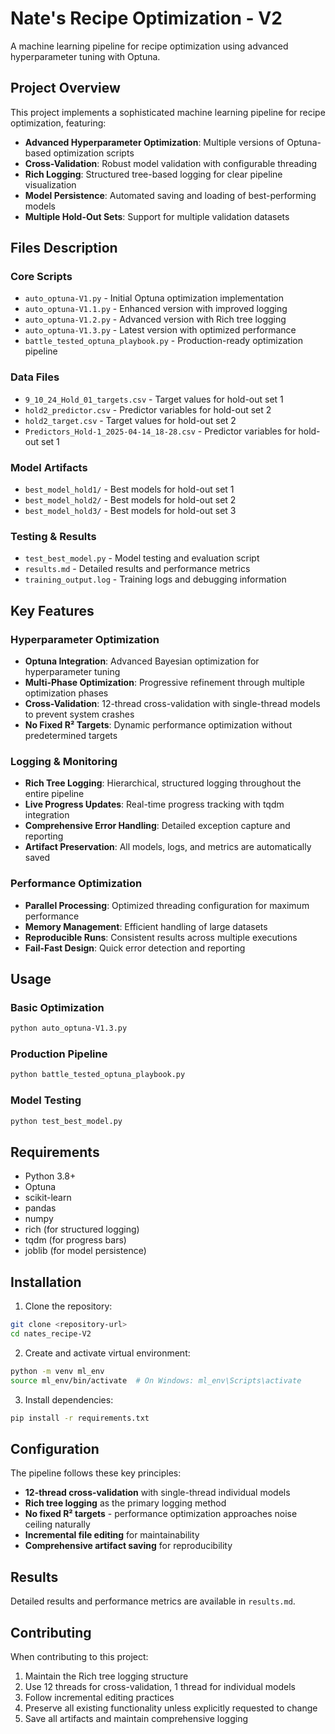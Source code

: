 # Nate's Recipe Optimization - V2

A machine learning pipeline for recipe optimization using advanced hyperparameter tuning with Optuna.

## Project Overview

This project implements a sophisticated machine learning pipeline for recipe optimization, featuring:

- **Advanced Hyperparameter Optimization**: Multiple versions of Optuna-based optimization scripts
- **Cross-Validation**: Robust model validation with configurable threading
- **Rich Logging**: Structured tree-based logging for clear pipeline visualization
- **Model Persistence**: Automated saving and loading of best-performing models
- **Multiple Hold-Out Sets**: Support for multiple validation datasets

## Files Description

### Core Scripts
- `auto_optuna-V1.py` - Initial Optuna optimization implementation
- `auto_optuna-V1.1.py` - Enhanced version with improved logging
- `auto_optuna-V1.2.py` - Advanced version with Rich tree logging
- `auto_optuna-V1.3.py` - Latest version with optimized performance
- `battle_tested_optuna_playbook.py` - Production-ready optimization pipeline

### Data Files
- `9_10_24_Hold_01_targets.csv` - Target values for hold-out set 1
- `hold2_predictor.csv` - Predictor variables for hold-out set 2
- `hold2_target.csv` - Target values for hold-out set 2
- `Predictors_Hold-1_2025-04-14_18-28.csv` - Predictor variables for hold-out set 1

### Model Artifacts
- `best_model_hold1/` - Best models for hold-out set 1
- `best_model_hold2/` - Best models for hold-out set 2
- `best_model_hold3/` - Best models for hold-out set 3

### Testing & Results
- `test_best_model.py` - Model testing and evaluation script
- `results.md` - Detailed results and performance metrics
- `training_output.log` - Training logs and debugging information

## Key Features

### Hyperparameter Optimization
- **Optuna Integration**: Advanced Bayesian optimization for hyperparameter tuning
- **Multi-Phase Optimization**: Progressive refinement through multiple optimization phases
- **Cross-Validation**: 12-thread cross-validation with single-thread models to prevent system crashes
- **No Fixed R² Targets**: Dynamic performance optimization without predetermined targets

### Logging & Monitoring
- **Rich Tree Logging**: Hierarchical, structured logging throughout the entire pipeline
- **Live Progress Updates**: Real-time progress tracking with tqdm integration
- **Comprehensive Error Handling**: Detailed exception capture and reporting
- **Artifact Preservation**: All models, logs, and metrics are automatically saved

### Performance Optimization
- **Parallel Processing**: Optimized threading configuration for maximum performance
- **Memory Management**: Efficient handling of large datasets
- **Reproducible Runs**: Consistent results across multiple executions
- **Fail-Fast Design**: Quick error detection and reporting

## Usage

### Basic Optimization
```bash
python auto_optuna-V1.3.py
```

### Production Pipeline
```bash
python battle_tested_optuna_playbook.py
```

### Model Testing
```bash
python test_best_model.py
```

## Requirements

- Python 3.8+
- Optuna
- scikit-learn
- pandas
- numpy
- rich (for structured logging)
- tqdm (for progress bars)
- joblib (for model persistence)

## Installation

1. Clone the repository:
```bash
git clone <repository-url>
cd nates_recipe-V2
```

2. Create and activate virtual environment:
```bash
python -m venv ml_env
source ml_env/bin/activate  # On Windows: ml_env\Scripts\activate
```

3. Install dependencies:
```bash
pip install -r requirements.txt
```

## Configuration

The pipeline follows these key principles:
- **12-thread cross-validation** with single-thread individual models
- **Rich tree logging** as the primary logging method
- **No fixed R² targets** - performance optimization approaches noise ceiling naturally
- **Incremental file editing** for maintainability
- **Comprehensive artifact saving** for reproducibility

## Results

Detailed results and performance metrics are available in `results.md`.

## Contributing

When contributing to this project:
1. Maintain the Rich tree logging structure
2. Use 12 threads for cross-validation, 1 thread for individual models
3. Follow incremental editing practices
4. Preserve all existing functionality unless explicitly requested to change
5. Save all artifacts and maintain comprehensive logging

